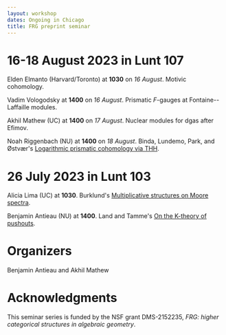 ```yaml
---
layout: workshop
dates: Ongoing in Chicago
title: FRG preprint seminar
---
```

<div style="display:none">
$
\newcommand\A{\mathrm{A}}
\newcommand\C{\mathrm{C}}
\newcommand\D{\mathrm{D}}
\newcommand\E{\mathrm{E}}
\newcommand\F{\mathrm{F}}
\newcommand\G{\mathrm{G}}
\newcommand\H{\mathrm{H}}
\newcommand\h{\mathrm{h}}
\newcommand\K{\mathrm{K}}
\newcommand\L{\mathrm{L}}
\newcommand\M{\mathrm{M}}
\newcommand\t{\mathrm{t}}
\newcommand{\bA}{\mathbf{A}}
\newcommand{\bG}{\mathbf{G}}
\newcommand{\bH}{\mathbf{H}}
\newcommand{\bT}{\mathbf{T}}
\newcommand{\bW}{\mathbf{W}}
\newcommand{\Gm}{\bG_m}
\newcommand\Ascr{\mathcal{A}}
\newcommand\Cscr{\mathcal{C}}
\newcommand\Dscr{\mathcal{D}}
\newcommand\Escr{\mathcal{E}}
\newcommand\Kscr{\mathcal{K}}
\newcommand\Lscr{\mathcal{L}}
\newcommand\Oscr{\mathcal{O}}
\newcommand\Perfscr{\mathcal{P}\mathrm{erf}}
\newcommand\Acscr{\mathcal{A}\mathrm{c}}
\newcommand\heart{\heartsuit}
\newcommand\cn{\mathrm{cn}}
\newcommand\op{\mathrm{op}}
\newcommand\gr{\mathrm{gr}}
\newcommand\Gr{\mathrm{Gr}}
\newcommand\fil{\mathrm{fil}}
\newcommand\Ho{\mathrm{Ho}}
\newcommand\dR{\mathrm{dR}}
\newcommand\HH{\mathrm{HH}}
\newcommand\HC{\mathrm{HC}}
\newcommand\HP{\mathrm{HP}}
\newcommand\TC{\mathrm{TC}}
\newcommand\TP{\mathrm{TP}}
\newcommand{\bMap}{\mathbf{Map}}
\newcommand{\End}{\mathrm{End}}
\newcommand{\Mod}{\mathrm{Mod}}
\newcommand{\coMod}{\mathrm{coMod}}
\newcommand{\Fun}{\mathrm{Fun}}
\newcommand{\bMap}{\mathbf{Map}}
\newcommand\bE{\mathbf{E}}
\newcommand\bZ{\mathbf{Z}}
\newcommand\bAM{\mathbf{AM}}
\newcommand\bLM{\mathbf{LM}}
\newcommand\Spec{\mathrm{Spec}}
\newcommand\CAlg{\mathrm{CAlg}}
\newcommand\aCAlg{\mathfrak{a}\CAlg}
\newcommand\dCAlg{\mathfrak{d}\CAlg}
$
</div>

# 16-18 August 2023 in Lunt 107

Elden Elmanto (Harvard/Toronto) at **1030** on _16 August_. Motivic cohomology.

Vadim Vologodsky at **1400** on _16 August_. Prismatic $F$-gauges at Fontaine--Laffaille modules.

Akhil Mathew (UC) at **1400** on _17 August_. Nuclear modules for dgas after Efimov.

Noah Riggenbach (NU) at **1400** on _18 August_. Binda, Lundemo, Park, and Østvær's [Logarithmic
prismatic cohomology via THH](https://arxiv.org/abs/2306.01368).



# 26 July 2023 in Lunt 103

Alicia Lima (UC) at **1030**. Burklund's [Multiplicative structures on Moore
spectra](https://arxiv.org/abs/2203.14787).

Benjamin Antieau (NU) at **1400**. Land and Tamme's [On the K-theory of
pushouts](https://arxiv.org/abs/2304.12812).




# Organizers

Benjamin Antieau and Akhil Mathew

# Acknowledgments

This seminar series is funded by the NSF grant DMS-2152235, _FRG: higher categorical structures in
algebraic geometry_.
